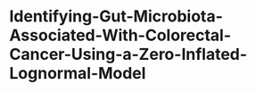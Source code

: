 # Identifying-Gut-Microbiota-Associated-With-Colorectal-Cancer-Using-a-Zero-Inflated-Lognormal-Model